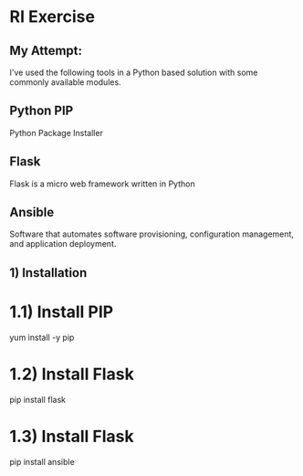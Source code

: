 # RI Exercise

## My Attempt:
I've used the following tools in a Python based solution with some commonly available modules.

## Python PIP
Python Package Installer

## Flask
Flask is a micro web framework written in Python 

## Ansible
Software that automates software provisioning, configuration management, and application deployment.

## 1) Installation
   # 1.1) Install PIP 
   
   yum install -y pip
   
   # 1.2) Install Flask
   
   pip install flask
   
   # 1.3) Install Flask
   
   pip install ansible



